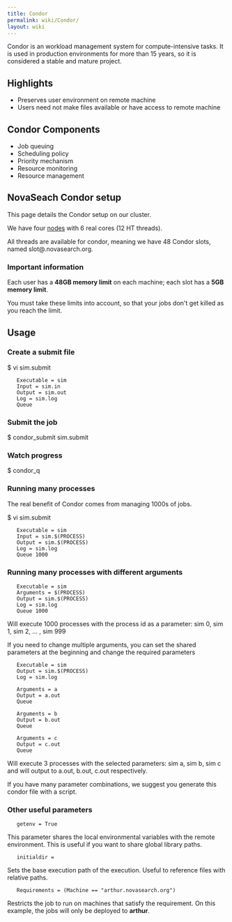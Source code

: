 ```yaml
---
title: Condor
permalink: wiki/Condor/
layout: wiki
---
```


Condor is an workload management system for compute-intensive tasks. It
is used in production environments for more than 15 years, so it is
considered a stable and mature project.

Highlights
----------

-   Preserves user environment on remote machine
-   Users need not make files available or have access to remote machine

Condor Components
-----------------

-   Job queuing
-   Scheduling policy
-   Priority mechanism
-   Resource monitoring
-   Resource management

NovaSeach Condor setup
----------------------

This page details the Condor setup on our cluster.

We have four [nodes](/wiki/Cluster#Hardware "wikilink") with 6 real cores (12
HT threads).

All threads are available for condor, meaning we have 48 Condor slots,
named slot<number>@<machine>.novasearch.org.

### Important information

Each user has a **48GB memory limit** on each machine; each slot has a
**5GB memory limit**.

You must take these limits into account, so that your jobs don't get
killed as you reach the limit.

Usage
-----

### Create a submit file

$ vi sim.submit

`   Executable = sim`  
`   Input = sim.in`  
`   Output = sim.out`  
`   Log = sim.log`  
`   Queue`

### Submit the job

$ condor\_submit sim.submit

### Watch progress

$ condor\_q

### Running many processes

The real benefit of Condor comes from managing 1000s of jobs.

$ vi sim.submit

`   Executable = sim`  
`   Input = sim.$(PROCESS)`  
`   Output = sim.$(PROCESS)`  
`   Log = sim.log`  
`   Queue 1000`

### Running many processes with different arguments

`   Executable = sim`  
`   Arguments = $(PROCESS)`  
`   Output = sim.$(PROCESS)`  
`   Log = sim.log`  
`   Queue 1000`

Will execute 1000 processes with the process id as a parameter: sim 0,
sim 1, sim 2, ... , sim 999

If you need to change multiple arguments, you can set the shared
parameters at the beginning and change the required parameters

`   Executable = sim `  
`   Output = sim.$(PROCESS)`  
`   Log = sim.log`  
`   `  
`   Arguments = a    `  
`   Output = a.out`  
`   Queue`  
`   `  
`   Arguments = b`  
`   Output = b.out`  
`   Queue`  
`   `  
`   Arguments = c`  
`   Output = c.out`  
`   Queue`

Will execute 3 processes with the selected parameters: sim a, sim b, sim
c and will output to a.out, b.out, c.out respectively.

If you have many parameter combinations, we suggest you generate this
condor file with a script.

### Other useful parameters

`   getenv = True`

This parameter shares the local environmental variables with the remote
environment. This is useful if you want to share global library paths.

`   initialdir = `<path>

Sets the base execution path of the execution. Useful to reference files
with relative paths.

`   Requirements = (Machine == "arthur.novasearch.org")`

Restricts the job to run on machines that satisfy the requirement. On
this example, the jobs will only be deployed to **arthur**.
